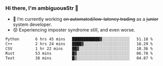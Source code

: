 ### Hi there, I'm ambiguou~~s~~Str 👋

<!--
**ambiguoustexture/ambiguoustexture** is a ✨ _special_ ✨ repository because its `README.md` (this file) appears on your GitHub profile.

Here are some ideas to get you started:
-->
- 🔭 I’m currently working ~~on automated/low-latency trading~~ as a ~~junior~~ system developer.
- :worried: Experiencing imposter syndrome still, and even worse.

<!--START_SECTION:waka-->

```txt
Python       6 hrs 45 mins   ████████████▓░░░░░░░░░░░░   51.18 %
C++          2 hrs 24 mins   ████▓░░░░░░░░░░░░░░░░░░░░   18.29 %
CSV          1 hr 22 mins    ██▓░░░░░░░░░░░░░░░░░░░░░░   10.36 %
Rust         53 mins         █▓░░░░░░░░░░░░░░░░░░░░░░░   06.78 %
Text         38 mins         █▒░░░░░░░░░░░░░░░░░░░░░░░   04.87 %
```

<!--END_SECTION:waka-->
